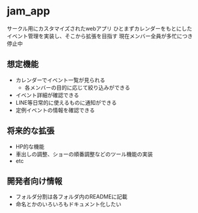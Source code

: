 # jam_app

サークル用にカスタマイズされたwebアプリ
ひとまずカレンダーをもとにしたイベント管理を実装し、そこから拡張を目指す
現在メンバー全員が多忙につき停止中

## 想定機能

- カレンダーでイベント一覧が見られる
  - 各メンバーの目的に応じて絞り込みができる
- イベント詳細が確認できる
- LINE等日常的に使えるものに通知ができる
- 定例イベントの情報を確認できる

## 将来的な拡張

- HP的な機能
- 車出しの調整、ショーの順番調整などのツール機能の実装
- etc

## 開発者向け情報

- フォルダ分割は各フォルダ内のREADMEに記載
- 命名とかのいろいろもドキュメント化したい
